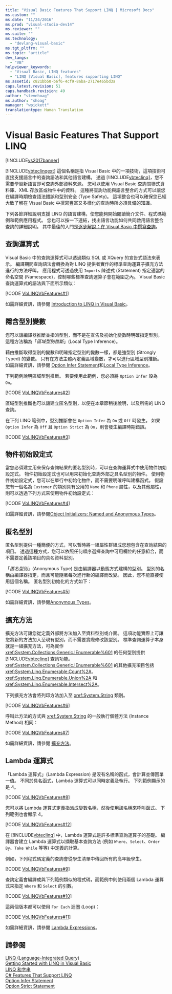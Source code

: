 ```yaml
---
title: "Visual Basic Features That Support LINQ | Microsoft Docs"
ms.custom: ""
ms.date: "11/24/2016"
ms.prod: "visual-studio-dev14"
ms.reviewer: ""
ms.suite: ""
ms.technology: 
  - "devlang-visual-basic"
ms.tgt_pltfrm: ""
ms.topic: "article"
dev_langs: 
  - "VB"
helpviewer_keywords: 
  - "Visual Basic, LINQ features"
  - "LINQ [Visual Basic], features supporting LINQ"
ms.assetid: c821bb50-b6f6-4cf9-8aba-2717e465bd3a
caps.latest.revision: 51
caps.handback.revision: 49
author: "stevehoag"
ms.author: "shoag"
manager: "wpickett"
translationtype: Human Translation
---
```

# Visual Basic Features That Support LINQ
[!INCLUDE[vs2017banner](../../../../csharp/includes/vs2017banner.md)]

[!INCLUDE[vbteclinqext](../../../../csharp/getting-started/includes/vbteclinqext_md.md)] 這個名稱是指 Visual Basic 中的一項技術，這項技術可直接支援語言中的查詢語法和其他語言建構。  透過 [!INCLUDE[vbteclinq](../../../../csharp/includes/vbteclinq_md.md)]，您不需要學習新語言即可查詢外部資料來源。  您可以使用 Visual Basic 查詢關聯式資料庫、XML 存放區或物件中的資料。  這種將查詢功能與語言整合的方式可以讓您在編譯時期檢查語法錯誤和型別安全 \(Type Safety\)。  這項整合也可以確保您已經大致了解在 Visual Basic 中撰寫豐富又多樣化的查詢時所必須具備的知識。  
  
 下列各節詳細說明支援 LINQ 的語言建構，使您能夠開始閱讀簡介文件、程式碼範例和範例應用程式。  您也可以按一下連結，找出語言功能如何共同啟用語言整合查詢的詳細說明。  其中最佳的入門是[逐步解說：在 Visual Basic 中撰寫查詢](../../../../visual-basic/programming-guide/concepts/linq/walkthrough-writing-queries.md)。  
  
## 查詢運算式  
 Visual Basic 中的查詢運算式可以透過類似 SQL 或 XQuery 的宣告式語法來表示。  編譯期間查詢語法會轉換為對 LINQ 提供者實作的標準查詢運算子擴充方法進行的方法呼叫。  應用程式可透過使用 `Imports` 陳述式 \(Statement\) 指定適當的命名空間 \(Namespace\)，控制哪些標準查詢運算子會在範圍之內。  Visual Basic 查詢運算式的語法與下面所示類似：  
  
 [!CODE [VbLINQVbFeatures#1](../CodeSnippet/VS_Snippets_VBCSharp/VbLINQVbFeatures#1)]  
  
 如需詳細資訊，請參閱 [Introduction to LINQ in Visual Basic](../../../../visual-basic/programming-guide/language-features/linq/introduction-to-linq.md)。  
  
## 隱含型別變數  
 您可以讓編譯器推斷並指派型別，而不是在宣告及初始化變數時明確指定型別。  這種方法稱為「*區域型別推斷*」\(Local Type Inference\)。  
  
 藉由推斷取得型別的變數和明確指定型別的變數一樣，都是強型別 \(Strongly Typed\) 的變數。  只有在方法主體內定義區域變數，才可以進行區域型別推斷。  如需詳細資訊，請參閱 [Option Infer Statement](../../../../visual-basic/language-reference/statements/option-infer-statement.md)和[Local Type Inference](../../../../visual-basic/programming-guide/language-features/variables/local-type-inference.md)。  
  
 下列範例說明區域型別推斷。  若要使用此範例，您必須將 `Option Infer` 設為 `On`。  
  
 [!CODE [VbLINQVbFeatures#2](../CodeSnippet/VS_Snippets_VBCSharp/VbLINQVbFeatures#2)]  
  
 區域型別推斷也可以讓建立匿名型別，以便在本章節稍後說明，以及所需的 LINQ 查詢。  
  
 在下列 LINQ 範例中，型別推斷會在 `Option Infer` 為 `On` 或 `Off` 時發生。  如果 `Option Infer` 為 `Off` 且 `Option Strict` 為 `On`，則會發生編譯時期錯誤。  
  
 [!CODE [VbLINQVbFeatures#3](../CodeSnippet/VS_Snippets_VBCSharp/VbLINQVbFeatures#3)]  
  
## 物件初始設定式  
 當您必須建立用來保存查詢結果的匿名型別時，可以在查詢運算式中使用物件初始設定式。  物件初始設定式也可以用來初始化查詢外部之具名型別的物件。  使用物件初始設定式，您可以在單行中初始化物件，而不需要明確呼叫建構函式。  假設您有一個名為 `Customer` 的類別具有公用的 `Name` 和 `Phone` 屬性，以及其他屬性，則可以透過下列方式來使用物件初始設定式：  
  
 [!CODE [VbLINQVbFeatures#4](../CodeSnippet/VS_Snippets_VBCSharp/VbLINQVbFeatures#4)]  
  
 如需詳細資訊，請參閱[Object Initializers: Named and Anonymous Types](../../../../visual-basic/programming-guide/language-features/objects-and-classes/object-initializers-named-and-anonymous-types.md)。  
  
## 匿名型別  
 匿名型別提供一種簡便的方式，可以暫時將一組屬性群組成您想包含在查詢結果的項目。  透過這種方式，您可以依照任何順序選擇查詢中可用欄位的任意組合，而不需要定義該項目的具名資料型別。  
  
 「*匿名型別*」\(Anonymous Type\) 是由編譯器以動態方式建構的型別。  型別的名稱由編譯器指定，而且可能隨著每次進行新的編譯而改變。  因此，您不能直接使用這個名稱。  匿名型別初始化的方式如下：  
  
 [!CODE [VbLINQVbFeatures#5](../CodeSnippet/VS_Snippets_VBCSharp/VbLINQVbFeatures#5)]  
  
 如需詳細資訊，請參閱[Anonymous Types](../../../../visual-basic/programming-guide/language-features/objects-and-classes/anonymous-types.md)。  
  
## 擴充方法  
 擴充方法可讓您從定義外部將方法加入至資料型別或介面。  這項功能實際上可讓您將新的方法加入至現有型別，而不需要實際修改該型別。  標準查詢運算子本身就是一組擴充方法，可為實作 <xref:System.Collections.Generic.IEnumerable%601> 的任何型別提供 [!INCLUDE[vbteclinq](../../../../csharp/includes/vbteclinq_md.md)] 查詢功能。<xref:System.Collections.Generic.IEnumerable%601> 的其他擴充項目包括 <xref:System.Linq.Enumerable.Count%2A>、<xref:System.Linq.Enumerable.Union%2A> 和 <xref:System.Linq.Enumerable.Intersect%2A>。  
  
 下列擴充方法會將列印方法加入至 <xref:System.String> 類別。  
  
 [!CODE [VbLINQVbFeatures#6](../CodeSnippet/VS_Snippets_VBCSharp/VbLINQVbFeatures#6)]  
  
 呼叫此方法的方式與 <xref:System.String> 的一般執行個體方法 \(Instance Method\) 相同：  
  
 [!CODE [VbLINQVbFeatures#7](../CodeSnippet/VS_Snippets_VBCSharp/VbLINQVbFeatures#7)]  
  
 如需詳細資訊，請參閱 [擴充方法](../../../../visual-basic/programming-guide/language-features/procedures/extension-methods.md)。  
  
## Lambda 運算式  
 「Lambda 運算式」\(Lambda Expression\) 是沒有名稱的函式，會計算並傳回單一值。  不同於具名函式，Lambda 運算式可以同時定義及執行。  下列範例顯示的是 4。  
  
 [!CODE [VbLINQVbFeatures#8](../CodeSnippet/VS_Snippets_VBCSharp/VbLINQVbFeatures#8)]  
  
 您可以將 Lambda 運算式定義指派成變數名稱，然後使用該名稱來呼叫函式。  下列範例也會顯示 4。  
  
 [!CODE [VbLINQVbFeatures#12](../CodeSnippet/VS_Snippets_VBCSharp/VbLINQVbFeatures#12)]  
  
 在 [!INCLUDE[vbteclinq](../../../../csharp/includes/vbteclinq_md.md)] 中，Lambda 運算式是許多標準查詢運算子的基礎。  編譯器會建立 Lambda 運算式以擷取基本查詢方法 \(例如 `Where`、`Select`、`Order By`、`Take While` 等等\) 中定義的計算。  
  
 例如，下列程式碼定義的查詢會從學生清單中傳回所有的高年級學生。  
  
 [!CODE [VbLINQVbFeatures#9](../CodeSnippet/VS_Snippets_VBCSharp/VbLINQVbFeatures#9)]  
  
 查詢定義會編譯成與下列範例類似的程式碼，而範例中則使用兩個 Lambda 運算式來指定 `Where` 和 `Select` 的引數。  
  
 [!CODE [VbLINQVbFeatures#10](../CodeSnippet/VS_Snippets_VBCSharp/VbLINQVbFeatures#10)]  
  
 這兩個版本都可以使用 `For Each` 迴圈 \(Loop\)：  
  
 [!CODE [VbLINQVbFeatures#11](../CodeSnippet/VS_Snippets_VBCSharp/VbLINQVbFeatures#11)]  
  
 如需詳細資訊，請參閱 [Lambda Expressions](../../../../visual-basic/programming-guide/language-features/procedures/lambda-expressions.md)。  
  
## 請參閱  
 [LINQ \(Language\-Integrated Query\)](../Topic/LINQ%20\(Language-Integrated%20Query\).md)   
 [Getting Started with LINQ in Visual Basic](../../../../visual-basic/programming-guide/concepts/linq/getting-started-with-linq.md)   
 [LINQ 和字串](../../../../visual-basic/programming-guide/concepts/linq/linq-and-strings.md)   
 [C\# Features That Support LINQ](../../../../csharp/programming-guide/concepts/linq/features-that-support-linq.md)   
 [Option Infer Statement](../../../../visual-basic/language-reference/statements/option-infer-statement.md)   
 [Option Strict Statement](../../../../visual-basic/language-reference/statements/option-strict-statement.md)